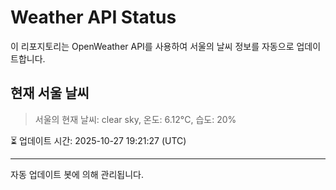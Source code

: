 
# Weather API Status

이 리포지토리는 OpenWeather API를 사용하여 서울의 날씨 정보를 자동으로 업데이트합니다.

## 현재 서울 날씨
> 서울의 현재 날씨: clear sky, 온도: 6.12°C, 습도: 20%

⏳ 업데이트 시간: 2025-10-27 19:21:27 (UTC)

---
자동 업데이트 봇에 의해 관리됩니다.
